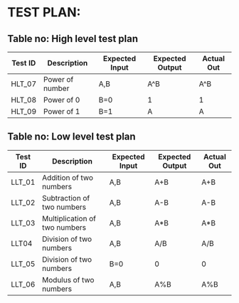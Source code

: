 # TEST PLAN:

## Table no: High level test plan

| **Test ID** | **Description**                                              | **Expected Input** | **Expected Output** | **Actual Out** |   
|-------------|--------------------------------------------------------------|------------|-------------|----------------|
|  HLT_07       | Power of number | A,B | A^B | A^B | 
|  HLT_08      | Power of 0  | B=0  | 1 | 1 |
|  HLT_09      |Power of  1 | B=1| A | A | 





## Table no: Low level test plan

| **Test ID** |  **Description**                                                  | **Expected Input** | **Expected Output** | **Actual Out** |    
|-------------|-------------------------------------------------------------------|------------|-------------|----------------|
|LLT_01|Addition of two numbers|A,B|A+B|A+B|
|LLT_02|Subtraction of two numbers|A,B|A-B|A-B|
|LLT_03|Multiplication of two numbers|A,B|A*B|A*B|
|LLT04|Division of two numbers|A,B|A/B|A/B|
|LLT_05|Division of two numbers|B=0|0|0|
|LLT_06|Modulus of two numbers|A,B|A%B|A%B|
